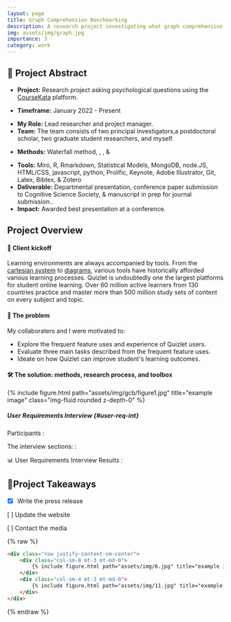 ```yaml
---
layout: page
title: Graph Comprehension Benchmarking
description: A research project investigating what graph comprehension is and how do you measure it?
img: assets/img/graph.jpg
importance: 3
category: work
---
```


<!--Abstract-->
## 📌 **Project Abstract** 
<!--2. Client/Company/Project type-->
- **Project:** Research project asking psychological questions using the [CourseKata](https://coursekata.org/) platform. 
<!--3. Project date (When did you work on the project)-->
- **Timeframe:** January 2022 - Present
<!--4. Your role (What you were responsible for on the project)-->
- **My Role:** Lead researcher and project manager.
- **Team:** The team consists of two principal investigators,a postdoctoral scholar, two graduate student researchers, and myself.
<!--UX methods-->
- **Methods:** Waterfall method, [](#user-req-int), [](#user-tasks), & [](#user-exp-ques)
<!--logos-->
- **Tools:** Miro, R, Rmarkdown, Statistical Models, MongoDB, node.JS, HTML/CSS, javascript, python, Prolific, Keynote, Adobe Illustrator, Git, Latex, Bibtex, & Zotero 
- **Deliverable:** Departmental presentation, conference paper submission to Cognitive Science Society, & manuscript in prep for journal submission..
- **Impact:** Awarded best presentation at a conference. 

## **Project Overview**
<!-- importance -->

#### 🚀 Client kickoff 
Learning environments are always accompanied by tools. From the [cartesian system](https://wild.maths.org/rené-descartes-and-fly-ceiling) to [diagrams](https://link.springer.com/article/10.1186/s41235-016-0031-6), various tools have historically afforded various learning processes. 
Quizlet is undoubtedly one the largest platforms for student online learning. Over 60 million active learners from 130 countries practice and master more than 500 million study sets of content on every subject and topic.  

<!--example:Healthcare is an inevitable service for millions of people — athenahealth works to make it a better experience. Since families, health needs, and resources vary from person to person: “navigating healthcare” may look vastly different because multiple factors affecting their experience.-->

#### 🔎 The problem
<!--Explore the healthcare experience for young adults and the individuals who are still involved in managing it

Understand the pain points for all parties involved and search for underlying patterns 

Ideate how athenahealth can improve the experience to set young adults and their families up for success -->
My collaboraters and I were motivated to:
- Explore the frequent feature uses and experience of Quizlet users.
- Evaluate three main tasks described from the frequent feature uses.
- Ideate on how Quizlet can improve student's learning outcomes.

<!-- NA ### :pencil: Notes  -->

<!--5. Project Summary/About this Project (An overview that summarizes the project, goal and results)-->

#### 🛠️  The solution: methods, research process, and toolbox 
<!--### The challenge: research questions
<!--6. The challenge (What specific problem, user needs, business requirements and/or pain points that the project solves. Were there any technical constraints or business KPIs you had to keep in mind? Who are you users and what are their specific needs)-->
<!--7. Solution (What method/process were used to solve specific problem, user needs, business requirements and/or pain points? How did features address the objectives?)--> 

<div class="row">
    <div class="col-sm mt-3 mt-md-0">
        {% include figure.html path="assets/img/gcb/figure1.jpg" title="example image" class="img-fluid rounded z-depth-0" %}
    </div>
</div>


##### User Requirements Interview {#user-req-int}
Participants
: 

The interview sections: 
: 


📊 User Requirements Interview Results
: 

## 💭**Project Takeaways**

 - [x]  Write the press release

  [ ] Update the website

  [ ] Contact the media

<!---## How you collaborate with your key stakeholders
XX 
#### project management methodologies/ Collaboration method 
xx
Timelines, gather buyin, stakeholders, updated

## Decisions you made during the projects you are presenting (and why)
XX


## 💭 What you'd do differently if you could do a project all over again 
Xx 
### Next steps---> 

{% raw %}
```html
<div class="row justify-content-sm-center">
    <div class="col-sm-8 mt-3 mt-md-0">
        {% include figure.html path="assets/img/6.jpg" title="example image" class="img-fluid rounded z-depth-1" %}
    </div>
    <div class="col-sm-4 mt-3 mt-md-0">
        {% include figure.html path="assets/img/11.jpg" title="example image" class="img-fluid rounded z-depth-1" %}
    </div>
</div>
```
{% endraw %}
